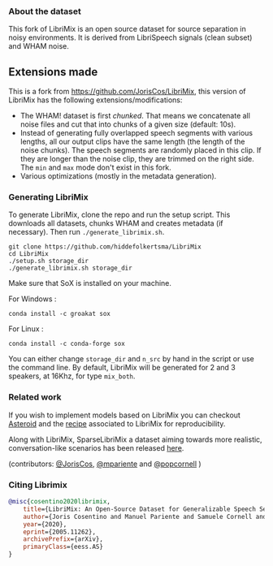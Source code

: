 ### About the dataset
This fork of LibriMix is an open source dataset for source separation in noisy 
environments. It is derived from LibriSpeech signals (clean subset) and WHAM noise.

## Extensions made
This is a fork from https://github.com/JorisCos/LibriMix, this version of LibriMix has the following extensions/modifications:
- The WHAM! dataset is first *chunked*. That means we concatenate all noise files and cut that into chunks of a given size (default: 10s).
- Instead of generating fully overlapped speech segments with various lengths, all our output clips have the same length (the length of the noise chunks). The speech segments are randomly placed in this clip. If they are longer than the noise clip, they are trimmed on the right side. The `min` and `max` mode don't exist in this fork.
- Various optimizations (mostly in the metadata generation).

### Generating LibriMix
To generate LibriMix, clone the repo and run the setup script. This downloads all datasets, chunks WHAM and creates metadata (if necessary). Then run `./generate_librimix.sh`.
```
git clone https://github.com/hiddefolkertsma/LibriMix
cd LibriMix
./setup.sh storage_dir
./generate_librimix.sh storage_dir
```

Make sure that SoX is installed on your machine.

For Windows :
```
conda install -c groakat sox
```

For Linux :
```
conda install -c conda-forge sox
```

You can either change `storage_dir` and `n_src` by hand in the script or use the command line. By default, LibriMix will be generated for 2 and 3 speakers, at 16Khz, for type `mix_both`.

### Related work
If you wish to implement models based on LibriMix you can checkout 
[Asteroid](https://github.com/mpariente/asteroid) and the 
[recipe](https://github.com/mpariente/asteroid/tree/master/egs/librimix/ConvTasNet)
associated to LibriMix for reproducibility.

Along with LibriMix, SparseLibriMix a dataset aiming towards more realistic, conversation-like scenarios
has been released [here](https://github.com/popcornell/SparseLibriMix).

(contributors: [@JorisCos](https://github.com/JorisCos), [@mpariente](https://github.com/mpariente) and [@popcornell](https://github.com/popcornell) )

### Citing Librimix 

```BibTex
@misc{cosentino2020librimix,
    title={LibriMix: An Open-Source Dataset for Generalizable Speech Separation},
    author={Joris Cosentino and Manuel Pariente and Samuele Cornell and Antoine Deleforge and Emmanuel Vincent},
    year={2020},
    eprint={2005.11262},
    archivePrefix={arXiv},
    primaryClass={eess.AS}
}
```
